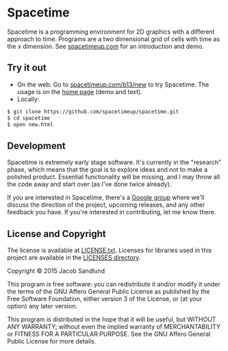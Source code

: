 # Spacetime

Spacetime is a programming environment for 2D graphics with a different approach to time. Programs are a two dimensional grid of cells with time as the x dimension. See [spacetimeup.com](https://spacetimeup.com) for an introduction and demo.

## Try it out

* On the web: Go to [spacetimeup.com/b13/new](https://spacetimeup.com/b13/new) to try Spacetime. The usage is on the [home page](https://spacetimeup.com) (demo and text).
* Locally:

``` bash
$ git clone https://github.com/spacetimeup/spacetime.git
$ cd spacetime
$ open new.html
```

## Development

Spacetime is extremely early stage software. It's currently in the "research" phase, which means that the goal is to explore ideas and not to make a polished product. Essential functionality will be missing, and I may throw all the code away and start over (as I've done twice already).

If you are interested in Spacetime, there's a [Google group](https://groups.google.com/forum/#!forum/spacetimeup) where we'll discuss the direction of the project, upcoming releases, and any other feedback you have. If you're interested in contributing, let me know there.

## License and Copyright

The license is available at [LICENSE.txt](https://github.com/spacetimeup/spacetime/blob/master/LICENSE.txt). Licenses for libraries used in this project are available in the [LICENSES directory](https://github.com/spacetimeup/spacetime/tree/master/LICENSES).

Copyright &copy; 2015  Jacob Sandlund

This program is free software: you can redistribute it and/or modify
it under the terms of the GNU Affero General Public License as published by
the Free Software Foundation, either version 3 of the License, or
(at your option) any later version.

This program is distributed in the hope that it will be useful,
but WITHOUT ANY WARRANTY; without even the implied warranty of
MERCHANTABILITY or FITNESS FOR A PARTICULAR PURPOSE.  See the
GNU Affero General Public License for more details.
